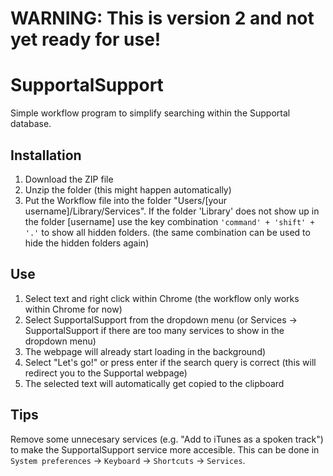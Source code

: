 # WARNING: This is version 2 and not yet ready for use!

# SupportalSupport
Simple workflow program to simplify searching within the Supportal database.

## Installation
1. Download the ZIP file
2. Unzip the folder (this might happen automatically)
3. Put the Workflow file into the folder "Users/[your username]/Library/Services". If the folder 'Library' does not show up in the folder [username] use the key combination `'command' + 'shift' + '.'` to show all hidden folders. (the same combination can be used to hide the hidden folders again)

## Use
1. Select text and right click within Chrome (the workflow only works within Chrome for now)
2. Select SupportalSupport from the dropdown menu (or Services -> SupportalSupport if there are too many services to show in the dropdown menu)
3. The webpage will already start loading in the background)
4. Select "Let's go!" or press enter if the search query is correct (this will redirect you to the Supportal webpage)
5. The selected text will automatically get copied to the clipboard

## Tips
Remove some unnecesary services (e.g. "Add to iTunes as a spoken track") to make the SupportalSupport service more accesible. This can be done in `System preferences` -> `Keyboard` -> `Shortcuts` -> `Services`.
